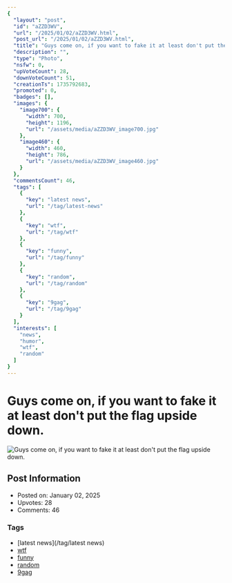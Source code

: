 ```yaml
---
{
  "layout": "post",
  "id": "aZZD3WV",
  "url": "/2025/01/02/aZZD3WV.html",
  "post_url": "/2025/01/02/aZZD3WV.html",
  "title": "Guys come on, if you want to fake it at least don't put the flag upside down.",
  "description": "",
  "type": "Photo",
  "nsfw": 0,
  "upVoteCount": 28,
  "downVoteCount": 51,
  "creationTs": 1735792683,
  "promoted": 0,
  "badges": [],
  "images": {
    "image700": {
      "width": 700,
      "height": 1196,
      "url": "/assets/media/aZZD3WV_image700.jpg"
    },
    "image460": {
      "width": 460,
      "height": 786,
      "url": "/assets/media/aZZD3WV_image460.jpg"
    }
  },
  "commentsCount": 46,
  "tags": [
    {
      "key": "latest news",
      "url": "/tag/latest-news"
    },
    {
      "key": "wtf",
      "url": "/tag/wtf"
    },
    {
      "key": "funny",
      "url": "/tag/funny"
    },
    {
      "key": "random",
      "url": "/tag/random"
    },
    {
      "key": "9gag",
      "url": "/tag/9gag"
    }
  ],
  "interests": [
    "news",
    "humor",
    "wtf",
    "random"
  ]
}
---
```


# Guys come on, if you want to fake it at least don't put the flag upside down.

![Guys come on, if you want to fake it at least don't put the flag upside down.](/assets/media/aZZD3WV_image700.jpg)

## Post Information

- Posted on: January 02, 2025
- Upvotes: 28
- Comments: 46

### Tags

- [latest news](/tag/latest news)
- [wtf](/tag/wtf)
- [funny](/tag/funny)
- [random](/tag/random)
- [9gag](/tag/9gag)
